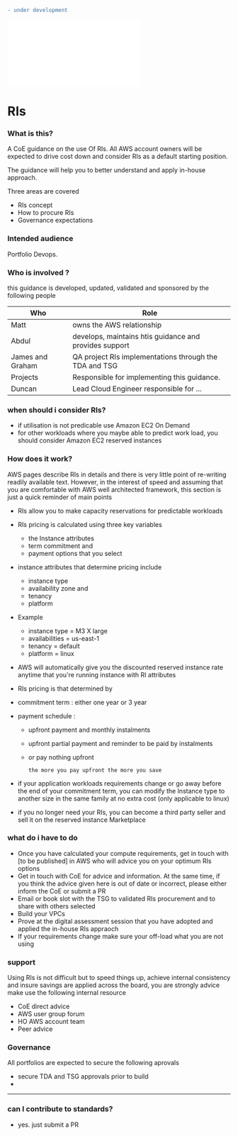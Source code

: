 
```diff
- under development
```

![go back to table of content](./README.md)

# RIs

### What is this?

A CoE guidance on the use Of RIs. All AWS account owners will be expected to drive cost down and consider RIs as a default starting position.

The guidance will help you to better understand and apply in-house approach.

Three areas are covered

- RIs concept
- How to procure RIs
- Governance expectations

### Intended audience

 Portfolio Devops.

### Who is involved ?

this guidance is developed, updated, validated and sponsored by the following people  

| Who | Role  |
| ------ | ------ |
| Matt | owns the AWS relationship  |
| Abdul | develops, maintains htis guidance and provides support |
| James and Graham| QA project RIs implementations through the TDA and TSG  |
| Projects | Responsible for implementing this guidance. |
| Duncan | Lead Cloud Engineer responsible for ... |



### when should i consider RIs?

- if utilisation is not predicable use Amazon EC2 On Demand   
- for other workloads where you maybe able to predict work load, you should consider  Amazon EC2 reserved instances



### How does it work?

AWS pages describe RIs in details and there is very little point of re-writing readily available text. However, in the interest of speed and assuming that you are comfortable with AWS well architected framework, this section is just a quick reminder of main points

- RIs allow you to make capacity reservations for predictable workloads

- RIs pricing is calculated using three key variables

    - the Instance attributes
    - term commitment and
    - payment options that you select


- instance attributes that determine pricing include

  - instance type
  - availability zone  and
  - tenancy
  - platform


- Example

   - instance type = M3 X large
   - availabilities = us-east-1
   - tenancy = default
   - platform  = linux


- AWS will automatically give you  the discounted reserved instance rate anytime that you're running instance with RI attributes

-  RIs pricing is  that determined by

  - commitment term : either one year or 3 year
  - payment schedule :

      - upfront payment and monthly instalments
      - upfront partial payment  and reminder to be paid by instalments
      - or pay nothing upfront  


            the more you pay upfront the more you save

- if your application workloads requirements change or go away before the end of your  commitment term, you can modify the Instance type to another size in the same family at no extra cost (only applicable to linux)

- if you no longer need your RIs,  you can become a third party seller and sell it on the reserved instance Marketplace


### what do i have to do

- Once you have calculated your compute requirements, get in touch with [to be published] in AWS who will advice you on your optimum RIs options
- Get in touch with CoE for advice and information. At the same time, if you think the advice given here is out of date or incorrect, please either inform the CoE or submit a PR
- Email or book slot with the TSG to validated RIs procurement and to share with others selected
- Build your VPCs
- Prove at the digital assessment session that you have adopted and applied the in-house RIs appraoch
- If your requirements change make sure your off-load what you are not using

### support

Using RIs is not difficult but to speed things up, achieve  internal consistency and insure savings are applied across the board, you are strongly advice make use the following  internal resource

  - CoE direct advice
  - AWS user group forum
  - HO AWS account team
  - Peer advice  

### Governance

All portfolios are expected to secure the following aprovals

- secure TDA and TSG approvals prior to build
-



---

### can I contribute to standards?

- yes. just submit a PR
